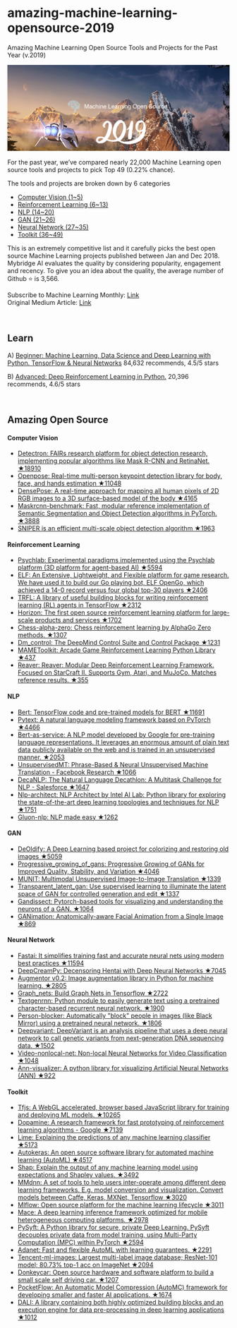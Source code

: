 # amazing-machine-learning-opensource-2019
Amazing Machine Learning Open Source Tools and Projects for the Past Year (v.2019) 

<a href="https://medium.mybridge.co/amazing-machine-learning-open-source-tools-projects-of-the-year-v-2019-95d772e4e985"><img src="ml-open-source-2019.png" width="800" alt="Mybridge"></a>

For the past year, we’ve compared nearly 22,000 Machine Learning open source tools and projects to pick Top 49 (0.22% chance).

The tools and projects are broken down by 6 categories

- [Computer Vision (1~5)](#Computer-Vision)
- [Reinforcement Learning (6~13)](#Reinforcement-Learning)
- [NLP (14~20)](#NLP)
- [GAN (21~26)](#GAN)
- [Neural Network (27~35)](#Neural-Network)
- [Toolkit (36~49)](#Toolkit)

This is an extremely competitive list and it carefully picks the best open source Machine Learning projects published between Jan and Dec 2018. Mybridge AI evaluates the quality by considering popularity, engagement and recency. To give you an idea about the quality, the average number of Github ⭐️ is 3,566.

Subscribe to Machine Learning Monthly: [Link](https://github.com/Mybridge/machine-learning-open-source) <br>
Original Medium Article: [Link](https://medium.mybridge.co/amazing-machine-learning-open-source-tools-projects-of-the-year-v-2019-95d772e4e985)


<br>

## Learn

A) [Beginner: Machine Learning, Data Science and Deep Learning with Python. TensorFlow & Neural Networks](http://bit.ly/2FbgIcv) 84,632 recommends, 4.5/5 stars

B) [Advanced: Deep Reinforcement Learning in Python.](http://bit.ly/2DQxHjq) 20,396 recommends, 4.6/5 stars

<br>

## Amazing Open Source


#### Computer Vision
* [Detectron: FAIRs research platform for object detection research, implementing popular algorithms like Mask R-CNN and RetinaNet. ★18910](https://github.com/facebookresearch/Detectron) <br>
* [Openpose: Real-time multi-person keypoint detection library for body, face, and hands estimation ★11048](https://github.com/CMU-Perceptual-Computing-Lab/openpose) <br>
* [DensePose: A real-time approach for mapping all human pixels of 2D RGB images to a 3D surface-based model of the body ★4165](https://github.com/facebookresearch/Densepose) <br>
* [Maskrcnn-benchmark: Fast, modular reference implementation of Semantic Segmentation and Object Detection algorithms in PyTorch. ★3888](https://github.com/facebookresearch/maskrcnn-benchmark) <br>
* [SNIPER is an efficient multi-scale object detection algorithm ★1963](https://github.com/mahyarnajibi/SNIPER) <br>

#### Reinforcement Learning
* [Psychlab: Experimental paradigms implemented using the Psychlab platform (3D platform for agent-based AI) ★5594](https://github.com/deepmind/lab/tree/master/game_scripts/levels/contributed/psychlab) <br>
* [ELF: An Extensive, Lightweight, and Flexible platform for game research. We have used it to build our Go playing bot, ELF OpenGo, which achieved a 14-0 record versus four global top-30 players ★2406](https://github.com/pytorch/elf) <br>
* [TRFL: A library of useful building blocks for writing reinforcement learning (RL) agents in TensorFlow ★2312](https://github.com/deepmind/trfl) <br>
* [Horizon: The first open source reinforcement learning platform for large-scale products and services ★1702](https://github.com/facebookresearch/Horizon) <br>
* [Chess-alpha-zero: Chess reinforcement learning by AlphaGo Zero methods. ★1307](https://github.com/Zeta36/chess-alpha-zero) <br>
* [Dm_control: The DeepMind Control Suite and Control Package ★1231](https://github.com/deepmind/dm_control) <br>
* [MAMEToolkit: Arcade Game Reinforcement Learning Python Library ★437](https://github.com/M-J-Murray/MAMEToolkit) <br>
* [Reaver: Reaver: Modular Deep Reinforcement Learning Framework. Focused on StarCraft II. Supports Gym, Atari, and MuJoCo. Matches reference results. ★355](https://github.com/inoryy/reaver) <br>

#### NLP
* [Bert: TensorFlow code and pre-trained models for BERT ★11691](https://github.com/google-research/bert) <br>
* [Pytext: A natural language modeling framework based on PyTorch ★4466](https://github.com/facebookresearch/pytext) <br>
* [Bert-as-service: A NLP model developed by Google for pre-training language representations. It leverages an enormous amount of plain text data publicly available on the web and is trained in an unsupervised manner. ★2053](https://github.com/hanxiao/bert-as-service) <br>
* [UnsupervisedMT: Phrase-Based & Neural Unsupervised Machine Translation - Facebook Research ★1066](https://github.com/facebookresearch/UnsupervisedMT) <br>
* [DecaNLP: The Natural Language Decathlon: A Multitask Challenge for NLP - Salesforce ★1647](https://github.com/salesforce/decaNLP) <br>
* [Nlp-architect: NLP Architect by Intel AI Lab: Python library for exploring the state-of-the-art deep learning topologies and techniques for NLP ★1751](https://github.com/NervanaSystems/nlp-architect) <br>
* [Gluon-nlp: NLP made easy ★1262](https://github.com/dmlc/gluon-nlp) <br>

#### GAN
* [DeOldify: A Deep Learning based project for colorizing and restoring old images ★5059](https://github.com/jantic/DeOldify) <br>
* [Progressive_growing_of_gans: Progressive Growing of GANs for Improved Quality, Stability, and Variation ★4046](https://github.com/tkarras/progressive_growing_of_gans) <br>
* [MUNIT: Multimodal Unsupervised Image-to-Image Translation ★1339](https://github.com/NVlabs/MUNIT) <br>
* [Transparent_latent_gan: Use supervised learning to illuminate the latent space of GAN for controlled generation and edit ★1337](https://github.com/SummitKwan/transparent_latent_gan) <br>
* [Gandissect: Pytorch-based tools for visualizing and understanding the neurons of a GAN. ★1064](https://github.com/CSAILVision/gandissect) <br>
* [GANimation: Anatomically-aware Facial Animation from a Single Image ★869](https://github.com/albertpumarola/GANimation) <br>

#### Neural Network
* [Fastai: It simplifies training fast and accurate neural nets using modern best practices ★11594](https://github.com/fastai/fastai) <br>
* [DeepCreamPy: Decensoring Hentai with Deep Neural Networks ★7045](https://github.com/deeppomf/DeepCreamPy) <br>
* [Augmentor v0.2: Image augmentation library in Python for machine learning. ★2805](https://github.com/mdbloice/Augmentor) <br>
* [Graph_nets: Build Graph Nets in Tensorflow ★2722](https://github.com/deepmind/graph_nets) <br>
* [Textgenrnn: Python module to easily generate text using a pretrained character-based recurrent neural network. ★1900](https://github.com/minimaxir/textgenrnn) <br>
* [Person-blocker: Automatically "block" people in images (like Black Mirror) using a pretrained neural network. ★1806](https://github.com/minimaxir/person-blocker) <br>
* [Deepvariant: DeepVariant is an analysis pipeline that uses a deep neural network to call genetic variants from next-generation DNA sequencing data. ★1502](https://github.com/google/deepvariant) <br>
* [Video-nonlocal-net: Non-local Neural Networks for Video Classification ★1048](https://github.com/facebookresearch/video-nonlocal-net) <br>
* [Ann-visualizer: A python library for visualizing Artificial Neural Networks (ANN) ★922](https://github.com/Prodicode/ann-visualizer) <br>


#### Toolkit
* [Tfjs: A WebGL accelerated, browser based JavaScript library for training and deploying ML models. ★10265](https://github.com/tensorflow/tfjs) <br>
* [Dopamine: A research framework for fast prototyping of reinforcement learning algorithms - Google ★7139](https://github.com/google/dopamine) <br>
* [Lime: Explaining the predictions of any machine learning classifier ★5173](https://github.com/marcotcr/lime) <br>
* [Autokeras: An open source software library for automated machine learning (AutoML) ★4517](https://github.com/jhfjhfj1/autokeras) <br>
* [Shap: Explain the output of any machine learning model using expectations and Shapley values. ★3492](https://github.com/slundberg/shap) <br>
* [MMdnn: A set of tools to help users inter-operate among different deep learning frameworks. E.g. model conversion and visualization. Convert models between Caffe, Keras, MXNet, Tensorflow ★3020](https://github.com/Microsoft/MMdnn) <br>
* [Mlflow: Open source platform for the machine learning lifecycle ★3011](https://github.com/mlflow/mlflow) <br>
* [Mace: A deep learning inference framework optimized for mobile heterogeneous computing platforms. ★2978](https://github.com/XiaoMi/mace) <br>
* [PySyft: A Python library for secure, private Deep Learning. PySyft decouples private data from model training, using Multi-Party Computation (MPC) within PyTorch ★2594](https://github.com/OpenMined/PySyft) <br>
* [Adanet: Fast and flexible AutoML with learning guarantees. ★2291](https://github.com/tensorflow/adanet) <br>
* [Tencent-ml-images: Largest multi-label image database; ResNet-101 model; 80.73% top-1 acc on ImageNet ★2094](https://github.com/Tencent/tencent-ml-images) <br>
* [Donkeycar: Open source hardware and software platform to build a small scale self driving car. ★1207](https://github.com/autorope/donkeycar) <br>
* [PocketFlow: An Automatic Model Compression (AutoMC) framework for developing smaller and faster AI applications. ★1674](https://github.com/Tencent/PocketFlow) <br>
* [DALI: A library containing both highly optimized building blocks and an execution engine for data pre-processing in deep learning applications ★1012](https://github.com/NVIDIA/dali) <br>
